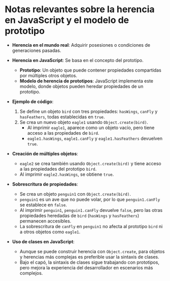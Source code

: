# Notas relevantes sobre la herencia en JavaScript y el modelo de prototipo

- **Herencia en el mundo real**: Adquirir posesiones o condiciones de generaciones pasadas.
  
- **Herencia en JavaScript**: Se basa en el concepto del prototipo.
  - **Prototipo**: Un objeto que puede contener propiedades compartidas por múltiples otros objetos.
  - **Modelo de herencia de prototipos**: JavaScript implementa este modelo, donde objetos pueden heredar propiedades de un prototipo.

- **Ejemplo de código**:
  1. Se define un objeto `bird` con tres propiedades: `hasWings`, `canFly` y `hasFeathers`, todas establecidas en `true`.
  2. Se crea un nuevo objeto `eagle1` usando `Object.create(bird)`.
     - Al imprimir `eagle1`, aparece como un objeto vacío, pero tiene acceso a las propiedades de `bird`.
     - `eagle1.hasWings`, `eagle1.canFly` y `eagle1.hasFeathers` devuelven `true`.

- **Creación de múltiples objetos**:
  - `eagle2` se crea también usando `Object.create(bird)` y tiene acceso a las propiedades del prototipo `bird`.
  - Al imprimir `eagle2.hasWings`, se obtiene `true`.

- **Sobrescritura de propiedades**:
  - Se crea un objeto `penguin1` con `Object.create(bird)`.
  - `penguin1` es un ave que no puede volar, por lo que `penguin1.canFly` se establece en `false`.
  - Al imprimir `penguin1`, `penguin1.canFly` devuelve `false`, pero las otras propiedades heredadas de `bird` (`hasWings` y `hasFeathers`) permanecen accesibles.
  - La sobrescritura de `canFly` en `penguin1` no afecta al prototipo `bird` ni a otros objetos como `eagle1`.

- **Uso de clases en JavaScript**:
  - Aunque se puede construir herencia con `Object.create`, para objetos y herencias más complejas es preferible usar la sintaxis de clases.
  - Bajo el capó, la sintaxis de clases sigue trabajando con prototipos, pero mejora la experiencia del desarrollador en escenarios más complejos.